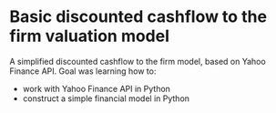 # Basic discounted cashflow to the firm valuation model

A simplified discounted cashflow to the firm model, based on Yahoo Finance API.
Goal was learning how to:
- work with Yahoo Finance API in Python
- construct a simple financial model in Python
